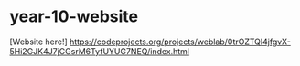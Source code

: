 # year-10-website 
[Website here!] https://codeprojects.org/projects/weblab/0trOZTQl4jfgvX-5Hi2GJK4J7jCGsrM6TyfUYUG7NEQ/index.html
